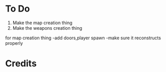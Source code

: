 # To Do
1. Make the map creation thing
2. Make the weapons creation thing

for map creation thing
-add doors,player spawn
-make sure it reconstructs properly



# Credits
